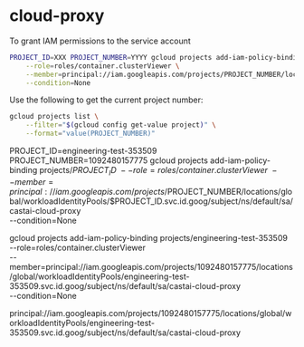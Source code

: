 # cloud-proxy


To grant IAM permissions to the service account

```bash
PROJECT_ID=XXX PROJECT_NUMBER=YYYY gcloud projects add-iam-policy-binding projects/$PROJECT_ID \
    --role=roles/container.clusterViewer \
    --member=principal://iam.googleapis.com/projects/PROJECT_NUMBER/locations/global/workloadIdentityPools/$PROJECT_ID.svc.id.goog/subject/ns/default/sa/castai-cloud-proxy \
    --condition=None
```

Use the following to get the current project number:
```bash
gcloud projects list \
    --filter="$(gcloud config get-value project)" \
    --format="value(PROJECT_NUMBER)"
```



PROJECT_ID=engineering-test-353509 PROJECT_NUMBER=1092480157775 gcloud projects add-iam-policy-binding projects/$PROJECT_ID \
    --role=roles/container.clusterViewer \
    --member=principal://iam.googleapis.com/projects/$PROJECT_NUMBER/locations/global/workloadIdentityPools/$PROJECT_ID.svc.id.goog/subject/ns/default/sa/castai-cloud-proxy \
    --condition=None



gcloud projects add-iam-policy-binding projects/engineering-test-353509 \
    --role=roles/container.clusterViewer \
    --member=principal://iam.googleapis.com/projects/1092480157775/locations/global/workloadIdentityPools/engineering-test-353509.svc.id.goog/subject/ns/default/sa/castai-cloud-proxy \
    --condition=None

principal://iam.googleapis.com/projects/1092480157775/locations/global/workloadIdentityPools/engineering-test-353509.svc.id.goog/subject/ns/default/sa/castai-cloud-proxy